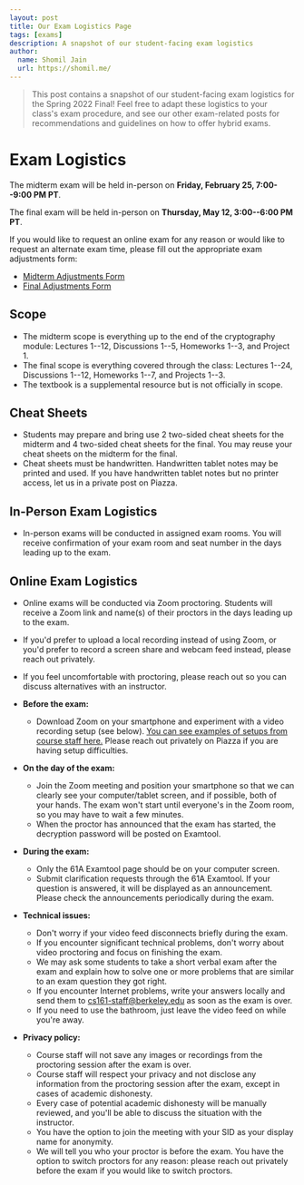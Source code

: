 ```yaml
---
layout: post
title: Our Exam Logistics Page
tags: [exams]
description: A snapshot of our student-facing exam logistics
author:
  name: Shomil Jain
  url: https://shomil.me/
---
```


> This post contains a snapshot of our student-facing exam logistics for the Spring 2022 Final! Feel free to adapt these logistics to your class's exam procedure, and see our other exam-related posts for recommendations and guidelines on how to offer hybrid exams.

# Exam Logistics

The midterm exam will be held in-person on **Friday, February 25, 7:00--9:00 PM PT**.

The final exam will be held in-person on **Thursday, May 12, 3:00--6:00 PM PT**.

If you would like to request an online exam for any reason or would like to request an alternate exam time, please fill out the appropriate exam adjustments form:

* [Midterm Adjustments Form](https://docs.google.com/forms/d/e/1FAIpQLSfJihSCSN9IH0T7pYKhFAKTmPvkHSHbLB6q11ldh-bsirWAow/viewform)
* [Final Adjustments Form](https://docs.google.com/forms/d/e/1FAIpQLScYez78x1RX50mxVcTFQbGfMbTYwYQVoBtk3QSGCgUGJDazGQ/viewform)

## Scope

* The midterm scope is everything up to the end of the cryptography module: Lectures 1--12, Discussions 1--5, Homeworks 1--3, and Project 1.
* The final scope is everything covered through the class: Lectures 1--24, Discussions 1--12, Homeworks 1--7, and Projects 1--3.
* The textbook is a supplemental resource but is not officially in scope.

## Cheat Sheets

* Students may prepare and bring use 2 two-sided cheat sheets for the midterm and 4 two-sided cheat sheets for the final. You may reuse your cheat sheets on the midterm for the final.
* Cheat sheets must be handwritten. Handwritten tablet notes may be printed and used. If you have handwritten tablet notes but no printer access, let us in a private post on Piazza.

## In-Person Exam Logistics

* In-person exams will be conducted in assigned exam rooms. You will receive confirmation of your exam room and seat number in the days leading up to the exam.

## Online Exam Logistics

* Online exams will be conducted via Zoom proctoring. Students will receive a Zoom link and name(s) of their proctors in the days leading up to the exam.
* If you'd prefer to upload a local recording instead of using Zoom, or you'd prefer to record a screen share and webcam feed instead, please reach out privately.
* If you feel uncomfortable with proctoring, please reach out so you can discuss alternatives with an instructor.

* **Before the exam:**
  * Download Zoom on your smartphone and experiment with a video recording setup (see below). [You can see examples of setups from course staff here.](/sample-setups.html) Please reach out privately on Piazza if you are having setup difficulties.
* **On the day of the exam:**
  * Join the Zoom meeting and position your smartphone so that we can clearly see your computer/tablet screen, and if possible, both of your hands. The exam won't start until everyone's in the Zoom room, so you may have to wait a few minutes.
  * When the proctor has announced that the exam has started, the decryption password will be posted on Examtool.
* **During the exam:**
  * Only the 61A Examtool page should be on your computer screen.
  * Submit clarification requests through the 61A Examtool. If your question is answered, it will be displayed as an announcement. Please check the announcements periodically during the exam.
* **Technical issues:**
  * Don't worry if your video feed disconnects briefly during the exam.
  * If you encounter significant technical problems, don't worry about video proctoring and focus on finishing the exam.
  * We may ask some students to take a short verbal exam after the exam and explain how to solve one or more problems that are similar to an exam question they got right.
  * If you encounter Internet problems, write your answers locally and send them to cs161-staff@berkeley.edu as soon as the exam is over.
  * If you need to use the bathroom, just leave the video feed on while you're away.
* **Privacy policy:**
  * Course staff will not save any images or recordings from the proctoring session after the exam is over.
  * Course staff will respect your privacy and not disclose any information from the proctoring session after the exam, except in cases of academic dishonesty.
  * Every case of potential academic dishonesty will be manually reviewed, and you'll be able to discuss the situation with the instructor.
  * You have the option to join the meeting with your SID as your display name for anonymity.
  * We will tell you who your proctor is before the exam. You have the option to switch proctors for any reason: please reach out privately before the exam if you would like to switch proctors.